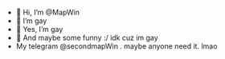 - 👋 Hi, I’m @MapWin
- 👀 I’m gay
- 🌱 Yes, I’m gay
- 💞️ And maybe some funny :/ idk cuz im gay
- My telegram @secondmapWin . maybe anyone need it. lmao

<!---
MapWin/MapWin is a ✨ special ✨ repository because its `README.md` (this file) appears on your GitHub profile.
You can click the Preview link to take a look at your changes.
--->
